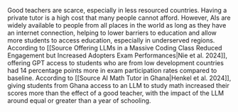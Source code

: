 Good teachers are scarce, especially in less resourced countries. Having a private tutor is a high cost that many people cannot afford. However, AIs are widely available to people from all places in the world as long as they have an internet connection, helping to lower barriers to education and allow more students to access education, especially in underserved regions. According to [[Source Offering LLMs in a Massive Coding Class Reduced Engagement but Increased Adopters Exam Performances|Nie et al. 2024]], offering GPT access to students who are from low development countries had 14 percentage points more in exam participation rates compared to baseline. According to [[Source AI Math Tutor in Ghana|Henkel et al. 2024]], giving students from Ghana access to an LLM to study math increased their scores more than the effect of a good teacher, with the impact of the LLM around equal or greater than a year of schooling. 
